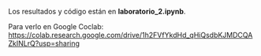 Los resultados y código están en **laboratorio_2.ipynb**.

Para verlo en Google Coclab:
https://colab.research.google.com/drive/1h2FVfYkdHd_qHiQsdbKJMDCQAZkINLrQ?usp=sharing
